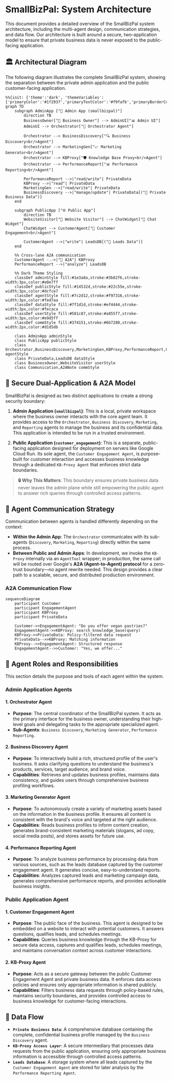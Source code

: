 # SmallBizPal: System Architecture

This document provides a detailed overview of the SmallBizPal system architecture, including the multi-agent design, communication strategies, and data flow. Our architecture is built around a secure, two-application model to ensure that private business data is never exposed to the public-facing application.

## 🏛️ Architectural Diagram

The following diagram illustrates the complete SmallBizPal system, showing the separation between the private admin application and the public customer-facing application.

```mermaid
%%{init: {'theme':'dark', 'themeVariables': {'primaryColor':'#1f2937','primaryTextColor':'#f9fafb','primaryBorderColor':'#6b7280','lineColor':'#9ca3af','edgeLabelBackground':'#374151','tertiaryColor':'#374151'}}}%%
graph TD
    subgraph AdminApp ["🔐 Admin App (smallbizpal)"]
        direction TB
        BusinessOwner["👤 Business Owner"] --> AdminUI["📊 Admin UI"]
        AdminUI --> Orchestrator["🎯 Orchestrator Agent"]
        
        Orchestrator --> BusinessDiscovery["🔍 Business Discovery<br/>Agent"]
        Orchestrator --> MarketingGen["📈 Marketing Generator<br/>Agent"]
        Orchestrator --> KBProxy["🛡️ Knowledge Base Proxy<br/>Agent"]
        Orchestrator --> PerformanceReport["📊 Performance Reporting<br/>Agent"]
        
        PerformanceReport -->|"read/write"| PrivateData
        KBProxy -->|"read"| PrivateData
        MarketingGen -->|"read/write"| PrivateData
        BusinessDiscovery -->|"manage/update"| PrivateData[("💾 Private Business Data")]
    end

    subgraph PublicApp ["🌐 Public App"]
        direction TB
        WebsiteVisitor["👥 Website Visitor"] --> ChatWidget["💬 Chat Widget"]
        ChatWidget --> CustomerAgent["🤖 Customer Engagement<br/>Agent"]
        
        CustomerAgent -->|"write"| LeadsDB[("🎯 Leads Data")]
    end
    
    %% Cross-lane A2A communication
    CustomerAgent -.->|"🔗 A2A"| KBProxy
    PerformanceReport -->|"analyze"| LeadsDB
    
    %% Dark Theme Styling
    classDef adminStyle fill:#1e3a8a,stroke:#3b82f6,stroke-width:3px,color:#e0e7ff
    classDef publicStyle fill:#14532d,stroke:#22c55e,stroke-width:3px,color:#dcfce7
    classDef agentStyle fill:#7c2d12,stroke:#f97316,stroke-width:3px,color:#fed7aa
    classDef dataStyle fill:#7f1d1d,stroke:#ef4444,stroke-width:3px,color:#fecaca
    classDef userStyle fill:#581c87,stroke:#a855f7,stroke-width:3px,color:#e9d5ff
    classDef commStyle fill:#374151,stroke:#6b7280,stroke-width:2px,color:#d1d5db
    
    class AdminApp adminStyle
    class PublicApp publicStyle
    class Orchestrator,BusinessDiscovery,MarketingGen,KBProxy,PerformanceReport,CustomerAgent agentStyle
    class PrivateData,LeadsDB dataStyle
    class BusinessOwner,WebsiteVisitor userStyle
    class Communication,A2ANote commStyle
```

## 🔐 Secure Dual-Application & A2A Model

SmallBizPal is designed as two distinct applications to create a strong security boundary:

1.  **Admin Application (`smallbizpal`)**: This is a local, private workspace where the business owner interacts with the core agent team. It provides access to the `Orchestrator`, `Business Discovery`, `Marketing`, and `Reporting` agents to manage the business and its confidential data. This application is intended to be run in a trusted environment.

2.  **Public Application (`customer_engagement`)**: This is a separate, public-facing application designed for deployment on servers like Google Cloud Run. Its sole agent, the `Customer Engagement Agent`, is purpose-built for customer interaction and accesses business knowledge through a dedicated `KB-Proxy Agent` that enforces strict data boundaries.

> **🔒 Why This Matters**: This boundary ensures private business data never leaves the admin plane while still empowering the public agent to answer rich queries through controlled access patterns.

## 🤝 Agent Communication Strategy

Communication between agents is handled differently depending on the context:

-   **Within the Admin App**: The `Orchestrator` communicates with its sub-agents (`Discovery`, `Marketing`, `Reporting`) directly within the same process.
-   **Between Public and Admin Apps**: In development, we invoke the `KB-Proxy` internally via an `AgentTool` wrapper; in production, the same call will be routed over Google's **A2A (Agent-to-Agent) protocol** for a zero-trust boundary—no agent rewrite needed. This design provides a clear path to a scalable, secure, and distributed production environment.

### A2A Communication Flow

```mermaid
sequenceDiagram
    participant Customer
    participant EngagementAgent
    participant KBProxy
    participant PrivateData

    Customer->>EngagementAgent: "Do you offer vegan pastries?"
    EngagementAgent->>KBProxy: search_knowledge_base(query)
    KBProxy->>PrivateData: Policy-filtered data request
    PrivateData-->>KBProxy: Matching information
    KBProxy-->>EngagementAgent: Structured response
    EngagementAgent-->>Customer: "Yes, we offer..."
```

## 🤖 Agent Roles and Responsibilities

This section details the purpose and tools of each agent within the system.

### Admin Application Agents

#### 1. Orchestrator Agent
-   **Purpose**: The central coordinator of the SmallBizPal system. It acts as the primary interface for the business owner, understanding their high-level goals and delegating tasks to the appropriate specialized agent.
-   **Sub-Agents**: `Business Discovery`, `Marketing Generator`, `Performance Reporting`.

#### 2. Business Discovery Agent
-   **Purpose**: To interactively build a rich, structured profile of the user's business. It asks clarifying questions to understand the business's products, services, target audience, and brand voice.
-   **Capabilities**: Retrieves and updates business profiles, maintains data consistency, and guides users through comprehensive business profiling workflows.

#### 3. Marketing Generator Agent
-   **Purpose**: To autonomously create a variety of marketing assets based on the information in the business profile. It ensures all content is consistent with the brand's voice and targeted at the right audience.
-   **Capabilities**: Reads business profiles to inform content creation, generates brand-consistent marketing materials (slogans, ad copy, social media posts), and stores assets for future use.

#### 4. Performance Reporting Agent
-   **Purpose**: To analyze business performance by processing data from various sources, such as the leads database captured by the customer engagement agent. It generates concise, easy-to-understand reports.
-   **Capabilities**: Analyzes captured leads and marketing campaign data, generates comprehensive performance reports, and provides actionable business insights.

### Public Application Agent

#### 1. Customer Engagement Agent
-   **Purpose**: The public face of the business. This agent is designed to be embedded on a website to interact with potential customers. It answers questions, qualifies leads, and schedules meetings.
-   **Capabilities**: Queries business knowledge through the KB-Proxy for secure data access, captures and qualifies leads, schedules meetings, and maintains conversation context across customer interactions.

#### 2. KB-Proxy Agent
-   **Purpose**: Acts as a secure gateway between the public Customer Engagement Agent and private business data. It enforces data access policies and ensures only appropriate information is shared publicly.
-   **Capabilities**: Filters business data requests through policy-based rules, maintains security boundaries, and provides controlled access to business knowledge for customer-facing interactions.

## 💾 Data Flow

-   **`Private Business Data`**: A comprehensive database containing the complete, confidential business profile managed by the `Business Discovery` agent.
-   **`KB-Proxy Access Layer`**: A secure intermediary that processes data requests from the public application, ensuring only appropriate business information is accessible through controlled access patterns.
-   **`Leads Database`**: A storage system where all leads captured by the `Customer Engagement Agent` are stored for later analysis by the `Performance Reporting Agent`. 